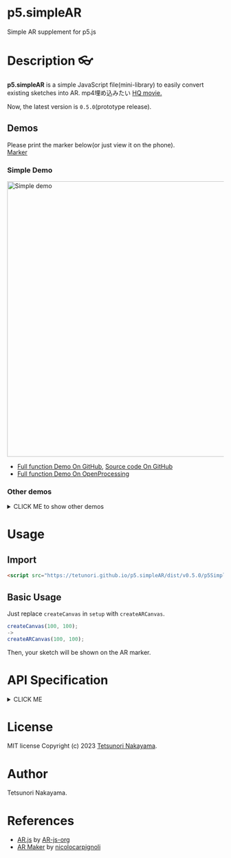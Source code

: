 # p5.simpleAR
Simple AR supplement for p5.js 

# Description 👓

**p5.simpleAR** is a simple JavaScript file(mini-library) to easily convert existing sketches into AR.
mp4埋め込みたい
[HQ movie.](https://www.youtube.com/watch?v=?????)

Now, the latest version is `0.5.0`(prototype release).  

## Demos
Please print the marker below(or just view it on the phone).  
[Marker](https://github.com/nicolocarpignoli/artoolkit-barcode-markers-collection/blob/master/3x3/6.png)

### Simple Demo
<img src="./images/simpledemo.png" alt="Simple demo" width="640px"> 

- [Full function Demo On GitHub](https://tetunori.github.io/BMWalker.js/sample/fullFunction/index.html), [Source code On GitHub](https://github.com/tetunori/BMWalker.js/tree/main/sample/fullFunction)
- [Full function Demo On OpenProcessing](https://openprocessing.org/sketch/1543496)

### Other demos
<details><summary>CLICK ME to show other demos</summary>
<p>

</p>
</details>

# Usage
## Import
```html 
<script src="https://tetunori.github.io/p5.simpleAR/dist/v0.5.0/p5SimpleAR.js"></script>
```
## Basic Usage
Just replace `createCanvas` in `setup` with `createARCanvas`.

```javascript
createCanvas(100, 100);
->
createARCanvas(100, 100);
```

Then, your sketch will be shown on the AR marker.

# API Specification
<details><summary>CLICK ME</summary>
<p>

## createARCanvas
```javascript
createARCanvas(w, h, [renderer])
```
Same as `createCanvas`. But AR function does not work well in `WEBGL` mode...

</p>
</details>

# License
MIT license 
Copyright (c) 2023 [Tetsunori Nakayama](https://twitter.com/tetunori_lego).

# Author
Tetsunori Nakayama.

# References
- [AR.js](https://ar-js-org.github.io/AR.js-Docs/) by [AR-js-org](https://github.com/AR-js-org)
- [AR Maker](https://github.com/nicolocarpignoli/artoolkit-barcode-markers-collection) by [nicolocarpignoli](https://github.com/nicolocarpignoli)

